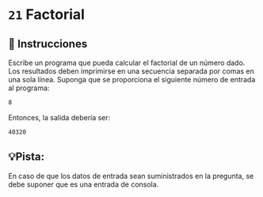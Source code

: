 # `21` Factorial

## 📝 Instrucciones 

Escribe un programa que pueda calcular el factorial de un número dado.
Los resultados deben imprimirse en una secuencia separada por comas en una sola línea.
Suponga que se proporciona el siguiente número de entrada al programa:

```bash
8
```

Entonces, la salida debería ser:

```bash
40320
```

## 💡Pista:

En caso de que los datos de entrada sean suministrados en la pregunta, se debe suponer que es una entrada de consola.